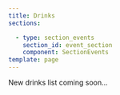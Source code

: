 ```yaml
---
title: Drinks
sections: 

  - type: section_events
    section_id: event_section
    component: SectionEvents
template: page
---
```

New drinks list coming soon...